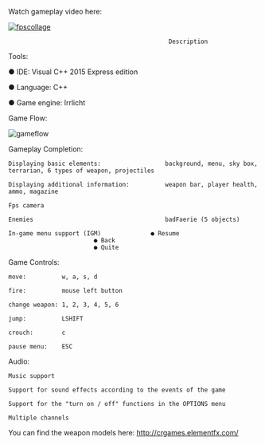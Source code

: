 Watch gameplay video here:

[![fpscollage](https://user-images.githubusercontent.com/38033580/43261897-f3b7174a-90e6-11e8-8bad-16d5e83dab89.jpg)
](http://www.youtube.com/embed/ckx49EWAs2U)

                                                 Description
						 
Tools:

● IDE: Visual C++ 2015 Express edition

● Language: C++

● Game engine: Irrlicht

Game Flow:
						 
![gameflow](https://user-images.githubusercontent.com/38033580/43312920-59e278f6-9197-11e8-8d85-01a5bc679cbe.PNG)

Gameplay Completion:
	
	Displaying basic elements:                  background, menu, sky box, terrarian, 6 types of weapon, projectiles
	
	Displaying additional information:     	    weapon bar, player health, ammo, magazine
	
	Fps camera
	
	Enemies	                                    badFaerie (5 objects)
	
	In-game menu support (IGM)        	    ● Resume
						    ● Back
						    ● Quite

Game Controls:

	move:	       w, a, s, d
	
	fire:	       mouse left button
	
	change weapon: 1, 2, 3, 4, 5, 6
	
	jump:          LSHIFT
	
	crouch:        c
	
	pause menu:    ESC
	
Audio:

	Music support
	
	Support for sound effects according to the events of the game
	
	Support for the "turn on / off" functions in the OPTIONS menu
	
	Multiple channels
	
You can find the weapon models here:
http://crgames.elementfx.com/
	